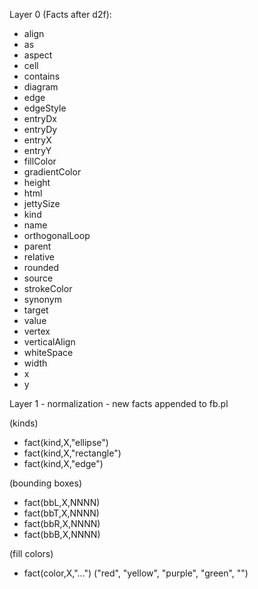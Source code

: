 Layer 0 (Facts after d2f):
- align
- as
- aspect
- cell
- contains
- diagram
- edge
- edgeStyle
- entryDx
- entryDy
- entryX
- entryY
- fillColor
- gradientColor
- height
- html
- jettySize
- kind
- name
- orthogonalLoop
- parent
- relative
- rounded
- source
- strokeColor
- synonym
- target
- value
- vertex
- verticalAlign
- whiteSpace
- width
- x
- y

Layer 1 - normalization - new facts appended to fb.pl

(kinds)
- fact(kind,X,"ellipse")
- fact(kind,X,"rectangle")
- fact(kind,X,"edge")

(bounding boxes)
- fact(bbL,X,NNNN)
- fact(bbT,X,NNNN)
- fact(bbR,X,NNNN)
- fact(bbB,X,NNNN)

(fill colors)
- fact(color,X,"...") ("red", "yellow", "purple", "green", "")
